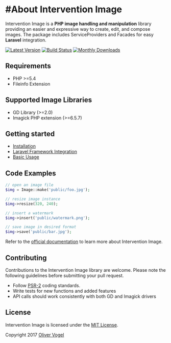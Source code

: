 # #About Intervention Image

Intervention Image is a **PHP image handling and manipulation** library providing an easier and expressive way to create, edit, and compose images. The package includes ServiceProviders and Facades for easy **Laravel** integration.

[![Latest Version](https://img.shields.io/packagist/v/intervention/image.svg)](https://packagist.org/packages/intervention/image)
[![Build Status](https://travis-ci.org/Intervention/image.png?branch=master)](https://travis-ci.org/Intervention/image)
[![Monthly Downloads](https://img.shields.io/packagist/dm/intervention/image.svg)](https://packagist.org/packages/intervention/image/stats)

## Requirements

- PHP >=5.4
- Fileinfo Extension

## Supported Image Libraries

- GD Library (>=2.0)
- Imagick PHP extension (>=6.5.7)

## Getting started

- [Installation](http://image.intervention.io/getting_started/installation)
- [Laravel Framework Integration](http://image.intervention.io/getting_started/installation#laravel)
- [Basic Usage](http://image.intervention.io/use/basics)

## Code Examples

```php
// open an image file
$img = Image::make('public/foo.jpg');

// resize image instance
$img->resize(320, 240);

// insert a watermark
$img->insert('public/watermark.png');

// save image in desired format
$img->save('public/bar.jpg');
```

Refer to the [official documentation](http://image.intervention.io/) to learn more about Intervention Image.

## Contributing

Contributions to the Intervention Image library are welcome. Please note the following guidelines before submitting your pull request.

- Follow [PSR-2](http://www.php-fig.org/psr/psr-2/) coding standards.
- Write tests for new functions and added features
- API calls should work consistently with both GD and Imagick drivers

## License

Intervention Image is licensed under the [MIT License](http://opensource.org/licenses/MIT).

Copyright 2017 [Oliver Vogel](http://olivervogel.com/)
